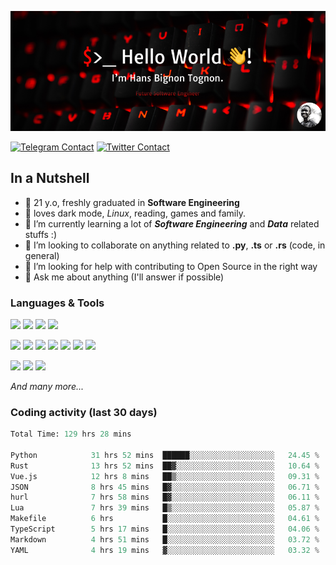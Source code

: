 ![Cover](assets/gh-readme-cover.png)

[![Telegram Contact](https://img.shields.io/badge/Telegram-%230088CC.svg?style=for-the-badge&logo=telegram&logoColor=white)](https://t.me/hanstobi) [![Twitter Contact](https://img.shields.io/badge/Twitter-%2308A0E9.svg?style=for-the-badge&logo=twitter&logoColor=white)](https://twitter.com/_tobihans)

## In a Nutshell
- 👤 21 y.o, freshly graduated in **Software Engineering**
- 🖤 loves dark mode, *Linux*, reading, games and family.
- 🌱 I’m currently learning a lot of ***Software Engineering*** and ***Data*** related stuffs :)
- 👯 I’m looking to collaborate on anything related to **.py**, **.ts** or **.rs** (code, in general)
- 🤔 I’m looking for help with contributing to Open Source in the right way
- 💬 Ask me about anything (I'll answer if possible)

### Languages & Tools
![](https://img.shields.io/badge/Linux-%23eab30f.svg?style=for-the-badge&logo=linux&logoColor=black) ![](https://img.shields.io/badge/Git-%23e54a2f.svg?style=for-the-badge&logo=git&logoColor=white) ![](https://img.shields.io/badge/Github-%231a1d21.svg?style=for-the-badge&logo=github&logoColor=white) ![](https://img.shields.io/badge/Docker-%230394f0.svg?style=for-the-badge&logo=docker&logoColor=white)

![](https://img.shields.io/badge/C-%231a1d21.svg?style=for-the-badge&logo=C&logoColor=white) ![](https://img.shields.io/badge/TypeScript-%230074c2.svg?style=for-the-badge&logo=typescript&logoColor=white) ![](https://img.shields.io/badge/Python-%23f0c540.svg?style=for-the-badge&logo=python) ![](https://img.shields.io/badge/Rust-%23ea4800.svg?style=for-the-badge&logo=rust) ![](https://img.shields.io/badge/Php-%237175aa.svg?style=for-the-badge&logo=php&logoColor=white) ![](https://img.shields.io/badge/HTML-%23d84924.svg?style=for-the-badge&logo=html5&logoColor=white) ![](https://img.shields.io/badge/Scss-%23c45f92.svg?style=for-the-badge&logo=sass&logoColor=white)

![](https://img.shields.io/badge/Vue-%23314559.svg?style=for-the-badge&logo=vue.js) ![](https://img.shields.io/badge/Laravel-%23e54a2f.svg?style=for-the-badge&logo=laravel&logoColor=white) ![](https://img.shields.io/badge/Adonis-%235a45ff.svg?style=for-the-badge&logo=adonisjs)

*And many more...*

### Coding activity (last 30 days)
<!--START_SECTION:waka-->

```python
Total Time: 129 hrs 28 mins

Python            31 hrs 52 mins  ██████░░░░░░░░░░░░░░░░░░░   24.45 %
Rust              13 hrs 52 mins  ██▓░░░░░░░░░░░░░░░░░░░░░░   10.64 %
Vue.js            12 hrs 8 mins   ██▒░░░░░░░░░░░░░░░░░░░░░░   09.31 %
JSON              8 hrs 45 mins   █▓░░░░░░░░░░░░░░░░░░░░░░░   06.71 %
hurl              7 hrs 58 mins   █▓░░░░░░░░░░░░░░░░░░░░░░░   06.11 %
Lua               7 hrs 39 mins   █▒░░░░░░░░░░░░░░░░░░░░░░░   05.87 %
Makefile          6 hrs           █░░░░░░░░░░░░░░░░░░░░░░░░   04.61 %
TypeScript        5 hrs 17 mins   █░░░░░░░░░░░░░░░░░░░░░░░░   04.06 %
Markdown          4 hrs 51 mins   █░░░░░░░░░░░░░░░░░░░░░░░░   03.72 %
YAML              4 hrs 19 mins   ▓░░░░░░░░░░░░░░░░░░░░░░░░   03.32 %
```

<!--END_SECTION:waka-->
